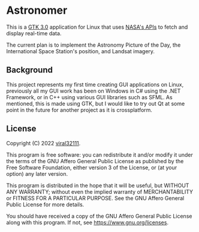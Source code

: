 # Astronomer

This is a [GTK 3.0](https://docs.gtk.org/gtk3/) application for Linux that uses [NASA's APIs](https://api.nasa.gov/index.html) to fetch and display real-time data.

The current plan is to implement the Astronomy Picture of the Day, the International Space Station's position, and Landsat imagery.

## Background

This project represents my first time creating GUI applications on Linux, previously all my GUI work has been on Windows in C# using the .NET Framework, or in C++ using various GUI libraries such as SFML. As mentioned, this is made using GTK, but I would like to try out Qt at some point in the future for another project as it is crossplatform.

## License

Copyright (C) 2022 [viral32111](https://viral32111.com).

This program is free software: you can redistribute it and/or modify
it under the terms of the GNU Affero General Public License as
published by the Free Software Foundation, either version 3 of the
License, or (at your option) any later version.

This program is distributed in the hope that it will be useful,
but WITHOUT ANY WARRANTY; without even the implied warranty of
MERCHANTABILITY or FITNESS FOR A PARTICULAR PURPOSE. See the
GNU Affero General Public License for more details.

You should have received a copy of the GNU Affero General Public License
along with this program. If not, see https://www.gnu.org/licenses.
